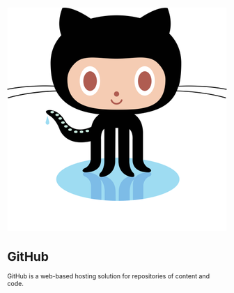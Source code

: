 ![Source Icon](thumbnail.svg)
# GitHub
GitHub is a web-based hosting solution for repositories of content and code.
